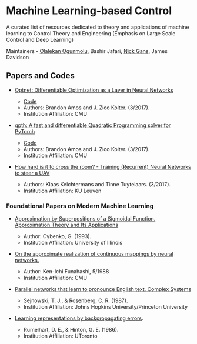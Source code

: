 # Machine Learning-based Control

A curated list of resources dedicated to theory and applications of machine learning to Control Theory and Engineering (Emphasis on Large Scale Control and Deep Learning)

Maintainers - [Olalekan Ogunmolu](https://ecs.utdallas.edu/~olalekan.ogunmolu), Bashir Jafari, [Nick Gans](https://ecs.utdallas.edu/~ngans), James Davidson

<!-- ## Sharing
+ [Share on Twitter](http://twitter.com/home?status=http://github.com/lakehanne%0AMachine-learning based Control)
+ [Share on Facebook](http://www.facebook.com/sharer/sharer.php?u=http://github.com/lakehanne%0AMachine-learning based Control)
+ [Share on Google Plus](http://plus.google.com/share?url=http://github.com/lakehanne%0AMachine-learning based Control)
+ [Share on LinkedIn](http://www.linkedin.com/shareArticle?mini=true&url=http://github.com/lakehanne%0AMachine-learning based Control=&source=) -->

<!-- #Table of Contents
- [Codes](#codes)
- [Papers](#papers) -->

## Papers and Codes

* [Optnet: Differentiable Optimization as a Layer in Neural Networks](https://arxiv.org/abs/1703.00443)
	* [Code](https://github.com/locuslab/optnet)
	* Authors:  Brandon Amos and J. Zico Kolter. (3/2017).
	* Institution Affiliation: CMU 

* [qpth: A fast and differentiable Quadratic Programming solver for PyTorch](https://github.com/locuslab/qpth)
	* [Code](https://github.com/locuslab/qpth)
	* Authors:  Brandon Amos and J. Zico Kolter. (3/2017).
	* Institution Affiliation: CMU

* [How hard is it to cross the room? - Training (Recurrent) Neural Networks to steer a UAV](https://arxiv.org/pdf/1702.07600.pdf)
	* Authors: Klaas Kelchtermans and Tinne Tuytelaars. (3/2017).
	* Institution Affiliation: KU Leuven

### Foundational Papers on Modern Machine Learning

* [Approximation by Superpositions of a Sigmoidal Function. Approximation Theory and Its Applications](http://deeplearning.cs.cmu.edu/pdfs/Cybenko.pdf)
	* Author: Cybenko, G. (1993). 
	* Institution Affiliation: University of Illinois

* [On the approximate realization of continuous mappings by neural networks.](http://www.sciencedirect.com/science/article/pii/0893608089900038)
	* Author: Ken-Ichi Funahashi, 5/1988
	* Institution Affiliation: CMU

* [Parallel networks that learn to pronounce English text. Complex Systems](http://cs.union.edu/~rieffelj/classes/2011-12/csc320/readings/Sejnowski-speech-1987.pdf)
	* Sejnowski, T. J., & Rosenberg, C. R. (1987). 
	* Institution Affiliation: Johns Hopkins University/Princeton University

* [Learning representations by backpropagating errors](http://www.iro.umontreal.ca/~vincentp/ift3395/lectures/backprop_old.pdf). 
	* Rumelhart, D. E., & Hinton, G. E. (1986). 
	* Institution Affiliation: UToronto